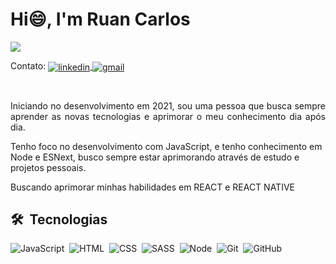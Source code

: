 <h1 align="left">Hi😄, I'm Ruan Carlos</h1>

<img src="https://i.pinimg.com/originals/cd/59/d6/cd59d626dc86397fe45080e6e9c7027d.gif" align="center">

<p align="left">
  Contato:
  <a href="https://www.linkedin.com/in/ruancarlosb/" target="_blank">
    <img align="center" src="https://img.shields.io/badge/-RuanCalosB-05122A?style=flat&logo=linkedin" alt="linkedin"/>
  </a>
  <a href="mailto:ruancarlos.rcbf7@gmail.com" target="_blank">
    <img align="center" src="https://img.shields.io/badge/-RuanCarlos-05122A?style=flat&logo=gmail" alt="gmail"/> 
  </a>
</p>

  <br>

<p align="justify" j>  Iniciando no desenvolvimento em 2021, sou uma pessoa que busca sempre aprender as novas tecnologias e aprimorar o meu conhecimento dia após dia.

Tenho foco no desenvolvimento com JavaScript, e tenho conhecimento em Node e ESNext, busco sempre estar aprimorando através de estudo e projetos pessoais.

Buscando aprimorar minhas habilidades em REACT e REACT NATIVE
</p>

## 🛠 &nbsp;Tecnologias

![JavaScript](https://img.shields.io/badge/-JavaScript-05122A?style=flat&logo=javascript)&nbsp;
![HTML](https://img.shields.io/badge/-HTML-05122A?style=flat&logo=HTML5)&nbsp;
![CSS](https://img.shields.io/badge/-CSS-05122A?style=flat&logo=CSS3&logoColor=1572B6)&nbsp;
![SASS](https://img.shields.io/badge/-Sass-05122A?style=flat&logo=Sass&logoColor=1572B6)&nbsp;
![Node](https://img.shields.io/badge/-Node-05122A?style=flat&logo=node.js)&nbsp;
![Git](https://img.shields.io/badge/-Git-05122A?style=flat&logo=git)&nbsp;
![GitHub](https://img.shields.io/badge/-GitHub-05122A?style=flat&logo=github)&nbsp;
